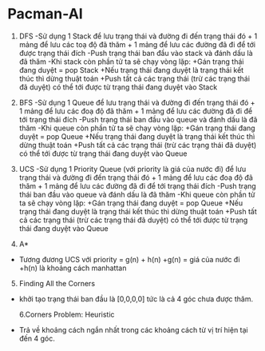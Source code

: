 # Pacman-AI

1. DFS
   -Sử dụng 1 Stack để lưu trạng thái và đường đi đến trạng thái đó + 1 mảng để lưu các toạ độ đã thăm + 1 mảng để lưu các đường đã đi để tới được trạng thái đích
   -Push trạng thái ban đầu vào stack và đánh dấu là đã thăm
   -Khi stack còn phần tử ta sẽ chạy vòng lặp:
   +Gán trạng thái đang duyệt = pop Stack
   +Nếu trạng thái đang duyệt là trạng thái kết thúc thì dừng thuật toán
   +Push tất cả các trạng thái (trừ các trạng thái đã duyệt) có thể tới được từ trạng thái đang duyệt vào Stack

2. BFS
   -Sử dụng 1 Queue để lưu trạng thái và đường đi đến trạng thái đó + 1 mảng để lưu các đoạ độ đã thăm + 1 mảng để lưu các đường đã đi để tới trạng thái đích
   -Push trạng thái ban đầu vào queue và đánh dấu là đã thăm
   -Khi queue còn phần tử ta sẽ chạy vòng lặp:
   +Gán trạng thái đang duyệt = pop Queue
   +Nếu trạng thái đang duyệt là trạng thái kết thúc thì dừng thuật toán
   +Push tất cả các trạng thái (trừ các trạng thái đã duyệt) có thể tới được từ trạng thái đang duyệt vào Queue

3. UCS
   -Sử dụng 1 Priority Queue (với priority là giá của nước đi) để lưu trạng thái và đường đi đến trạng thái đó + 1 mảng để lưu các đoạ độ đã thăm + 1 mảng để lưu các đường đã đi để tới trạng thái đích
   -Push trạng thái ban đầu vào queue và đánh dấu là đã thăm
   -Khi queue còn phần tử ta sẽ chạy vòng lặp:
   +Gán trạng thái đang duyệt = pop Queue
   +Nếu trạng thái đang duyệt là trạng thái kết thúc thì dừng thuật toán
   +Push tất cả các trạng thái (trừ các trạng thái đã duyệt) có thể tới được từ trạng thái đang duyệt vào Queue

4. A\*

- Tương đương UCS với priority = g(n) + h(n)
  +g(n) = giá của nước đi
  +h(n) là khoảng cách manhattan

5. Finding All the Corners

- khởi tạo trạng thái ban đầu là [0,0,0,0] tức là cả 4 góc chưa được thăm.

  6.Corners Problem: Heuristic

- Trả về khoảng cách ngắn nhất trong các khoảng cách từ vị trí hiện tại đến 4 góc.
